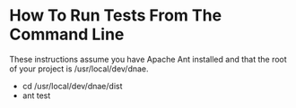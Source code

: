 # How To Run Tests From The Command Line #

These instructions assume you have Apache Ant installed and that the root of your project is /usr/local/dev/dnae.
  * cd /usr/local/dev/dnae/dist
  * ant test